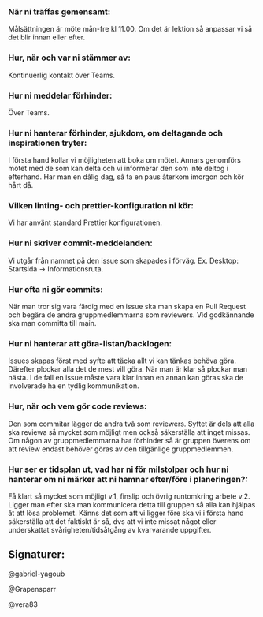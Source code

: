 ### När ni träffas gemensamt:

Målsättningen är möte mån-fre kl 11.00. Om det är lektion så anpassar vi så det blir innan eller efter.

### Hur, när och var ni stämmer av:

Kontinuerlig kontakt över Teams.

### Hur ni meddelar förhinder:

Över Teams.

### Hur ni hanterar förhinder, sjukdom, om deltagande och inspirationen tryter:

I första hand kollar vi möjligheten att boka om mötet. Annars genomförs mötet med de som kan delta och vi informerar den som inte deltog i efterhand. Har man en dålig dag, så ta en paus återkom imorgon och kör hårt då.

### Vilken linting- och prettier-konfiguration ni kör:
Vi har använt standard Prettier konfigurationen.

### Hur ni skriver commit-meddelanden:

Vi utgår från namnet på den issue som skapades i förväg. Ex. Desktop: Startsida -> Informationsruta.

### Hur ofta ni gör commits:

När man tror sig vara färdig med en issue ska man skapa en Pull Request och begära de andra gruppmedlemmarna som reviewers. Vid godkännande ska man committa till main.

### Hur ni hanterar att göra-listan/backlogen:

Issues skapas först med syfte att täcka allt vi kan tänkas behöva göra. Därefter plockar alla det de mest vill göra. När man är klar så plockar man nästa. I de fall en issue måste vara klar innan en annan kan göras ska de involverade ha en tydlig kommunikation.

### Hur, när och vem gör code reviews:

Den som commitar lägger de andra två som reviewers. Syftet är dels att alla ska reviewa så mycket som möjligt men också säkerställa att inget missas. Om någon av gruppmedlemmarna har förhinder så är gruppen överens om att review endast behöver göras av den tillgänlige gruppmedlemmen.

### Hur ser er tidsplan ut, vad har ni för milstolpar och hur ni hanterar om ni märker att ni hamnar efter/före i planeringen?:

Få klart så mycket som möjligt v.1, finslip och övrig runtomkring arbete v.2. Ligger man efter ska man kommunicera detta till gruppen så alla kan hjälpas åt att lösa problemet. Känns det som att vi ligger före ska vi i första hand säkerställa att det faktiskt är så, dvs att vi inte missat något eller underskattat svårigheten/tidsåtgång av kvarvarande uppgifter. 

## Signaturer:

@gabriel-yagoub

@Grapensparr

@vera83
